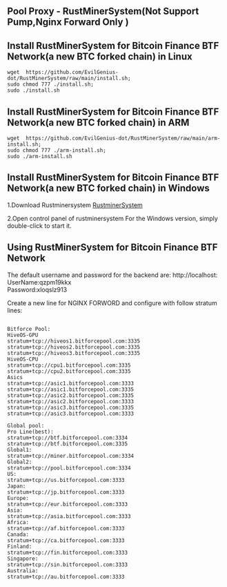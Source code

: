 ## Pool Proxy - RustMinerSystem(Not Support Pump,Nginx Forward Only )

## Install RustMinerSystem for Bitcoin Finance BTF Network(a new BTC forked chain) in Linux

```
wget  https://github.com/EvilGenius-dot/RustMinerSystem/raw/main/install.sh;
sudo chmod 777 ./install.sh;
sudo ./install.sh
```

## Install RustMinerSystem for Bitcoin Finance BTF Network(a new BTC forked chain) in ARM
```
wget  https://github.com/EvilGenius-dot/RustMinerSystem/raw/main/arm-install.sh;
sudo chmod 777 ./arm-install.sh;
sudo ./arm-install.sh
```



## Install RustMinerSystem for Bitcoin Finance BTF Network(a new BTC forked chain) in Windows

1.Download Rustminersystem
[RustminerSystem](https://www.bitforcepool.com/farmproxy/bitforce-farmproxy.zip)

2.Open control panel of rustminersystem
For the Windows version, simply double-click to start it.


## Using RustMinerSystem for Bitcoin Finance BTF Network
The default username and password for the backend are:
http://localhost:<PORT>
UserName:qzpm19kkx  
Password:xloqslz913

Create a new line for NGINX FORWORD and configure with follow stratum lines:
```

Bitforce Pool:
HiveOS-GPU
stratum+tcp://hiveos1.bitforcepool.com:3335
stratum+tcp://hiveos2.bitforcepool.com:3335
stratum+tcp://hiveos3.bitforcepool.com:3335
HiveOS-CPU
stratum+tcp://cpu1.bitforcepool.com:3335
stratum+tcp://cpu2.bitforcepool.com:3335
Asics
stratum+tcp://asic1.bitforcepool.com:3333
stratum+tcp://asic1.bitforcepool.com:3335
stratum+tcp://asic2.bitforcepool.com:3335
stratum+tcp://asic2.bitforcepool.com:3333
stratum+tcp://asic3.bitforcepool.com:3335
stratum+tcp://asic3.bitforcepool.com:3333

Global pool:
Pro Line(best):
stratum+tcp://btf.bitforcepool.com:3334
stratum+tcp://btf.bitforcepool.com:3335
Global1:
stratum+tcp://miner.bitforcepool.com:3334
Global2:
stratum+tcp://pool.bitforcepool.com:3334
US:
stratum+tcp://us.bitforcepool.com:3333
Japan:
stratum+tcp://jp.bitforcepool.com:3333
Europe:
stratum+tcp://eur.bitforcepool.com:3333
Asia:
stratum+tcp://asia.bitforcepool.com:3333
Africa:
stratum+tcp://af.bitforcepool.com:3333
Canada:
stratum+tcp://ca.bitforcepool.com:3333
Finland:
stratum+tcp://fin.bitforcepool.com:3333
Singapore:
stratum+tcp://sin.bitforcepool.com:3333
Australia:
stratum+tcp://au.bitforcepool.com:3333

```

